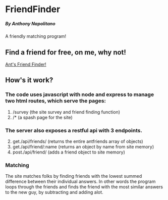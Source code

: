 # FriendFinder
##### By Anthony Napolitano
A friendly matching program!

## Find a friend for free, on me, why not!

[Ant's Friend Finder!](https://boiling-earth-56422.herokuapp.com/)

## How's it work?

### The code uses javascript with node and express to manage two html routes, which serve the pages:

1. /survey (the site survey and friend finding function)
2. /* (a spash page for the site)

### The server also exposes a restful api with 3 endpoints.

2. get./api/friends/ (returns the entire antfriends array of objects)
3. get./api/friend/:name  (returns an object by name from site memory)
4. post./api/friend/ (adds a friend object to site memory)

### Matching

The site matches folks by finding friends with the lowest summed difference between their individual answers. In other words the program loops through the friends and finds the friend with the most similar answers to the new guy, by subtracting and adding alot.

